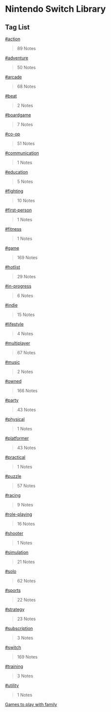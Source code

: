 # Nintendo Switch Library

## Tag List

[#action](./Tags/action.html)
> 89 Notes

[#adventure](./Tags/adventure.html)
> 50 Notes

[#arcade](./Tags/arcade.html)
> 68 Notes

[#beat](./Tags/beat.html)
> 2 Notes

[#boardgame](./Tags/boardgame.html)
> 7 Notes

[#co-op](./Tags/co-op.html)
> 51 Notes

[#communication](./Tags/communication.html)
> 1 Notes

[#education](./Tags/education.html)
> 5 Notes

[#fighting](./Tags/fighting.html)
> 10 Notes

[#first-person](./Tags/first-person.html)
> 1 Notes

[#fitness](./Tags/fitness.html)
> 1 Notes

[#game](./Tags/game.html)
> 169 Notes

[#hotlist](./Tags/hotlist.html)
> 29 Notes

[#in-progress](./Tags/in-progress.html)
> 6 Notes

[#indie](./Tags/indie.html)
> 15 Notes

[#lifestyle](./Tags/lifestyle.html)
> 4 Notes

[#multiplayer](./Tags/multiplayer.html)
> 67 Notes

[#music](./Tags/music.html)
> 2 Notes

[#owned](./Tags/owned.html)
> 166 Notes

[#party](./Tags/party.html)
> 43 Notes

[#physical](./Tags/physical.html)
> 1 Notes

[#platformer](./Tags/platformer.html)
> 43 Notes

[#practical](./Tags/practical.html)
> 1 Notes

[#puzzle](./Tags/puzzle.html)
> 57 Notes

[#racing](./Tags/racing.html)
> 9 Notes

[#role-playing](./Tags/role-playing.html)
> 16 Notes

[#shooter](./Tags/shooter.html)
> 1 Notes

[#simulation](./Tags/simulation.html)
> 21 Notes

[#solo](./Tags/solo.html)
> 62 Notes

[#sports](./Tags/sports.html)
> 22 Notes

[#strategy](./Tags/strategy.html)
> 23 Notes

[#subscription](./Tags/subscription.html)
> 3 Notes

[#switch](./Tags/switch.html)
> 169 Notes

[#training](./Tags/training.html)
> 3 Notes

[#utility](./Tags/utility.html)
> 1 Notes

[Games to play with family](./Tags/Games_to_play_with_family.html)

